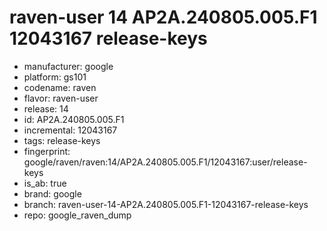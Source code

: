 # raven-user 14 AP2A.240805.005.F1 12043167 release-keys
- manufacturer: google
- platform: gs101
- codename: raven
- flavor: raven-user
- release: 14
- id: AP2A.240805.005.F1
- incremental: 12043167
- tags: release-keys
- fingerprint: google/raven/raven:14/AP2A.240805.005.F1/12043167:user/release-keys
- is_ab: true
- brand: google
- branch: raven-user-14-AP2A.240805.005.F1-12043167-release-keys
- repo: google_raven_dump
